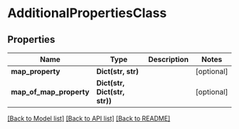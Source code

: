 # AdditionalPropertiesClass

## Properties
Name | Type | Description | Notes
------------ | ------------- | ------------- | -------------
**map_property** | **Dict(str, str)** |  | [optional] 
**map_of_map_property** | **Dict(str, Dict(str, str))** |  | [optional] 

[[Back to Model list]](../README.md#documentation-for-models) [[Back to API list]](../README.md#documentation-for-api-endpoints) [[Back to README]](../README.md)



